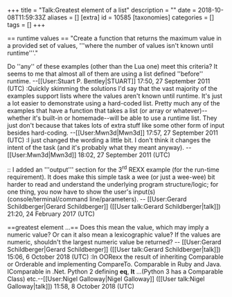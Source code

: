 +++
title = "Talk:Greatest element of a list"
description = ""
date = 2018-10-08T11:59:33Z
aliases = []
[extra]
id = 10585
[taxonomies]
categories = []
tags = []
+++

== runtime values ==
"Create a function that returns the maximum value in a provided set of values, '''where the number of values isn't known until runtime'''."

Do ''any'' of these examples (other than the Lua one) meet this criteria? It seems to me that almost all of them are using a list defined ''before'' runtime. --[[User:Stuart P. Bentley|STUART]] 17:50, 27 September 2011 (UTC)
:Quickly skimming the solutions I'd say that the vast majority of the examples support lists where the values aren't known until runtime. It's just a lot easier to demonstrate using a hard-coded list. Pretty much any of the examples that have a function that takes a list (or array or whatever)--whether it's built-in or homemade--will be able to use a runtime list. They just don't because that takes lots of extra stuff like some other form of input besides hard-coding. --[[User:Mwn3d|Mwn3d]] 17:57, 27 September 2011 (UTC)
:I just changed the wording a little bit. I don't think it changes the intent of the task (and it's probably what they meant anyway). --[[User:Mwn3d|Mwn3d]] 18:02, 27 September 2011 (UTC)

:: I added an '''output''' section for the 3<sup>rd</sup> REXX example   (for the run-time requirement).   It does make this simple task a wee   (or just a wee-wee)   bit harder to read and understand the underlying program structure/logic;   for one thing, you now have to show the user's input(s)   (console/terminal/command line/parameters).   -- [[User:Gerard Schildberger|Gerard Schildberger]] ([[User talk:Gerard Schildberger|talk]]) 21:20, 24 February 2017 (UTC)

==greatest element ...==
Does this mean the value, which may imply a numeric value?   Or can it also mean a lexicographic value?   If the values are numeric, shouldn't the largest numeric value be returned?     -- [[User:Gerard Schildberger|Gerard Schildberger]] ([[User talk:Gerard Schildberger|talk]]) 15:06, 6 October 2018 (UTC)
:In OORexx the result of inheriting Comparable or Orderable and implementing CompareTo. Comparable in Ruby and Java. IComparable in .Net. Python 2 defining __eq__, __lt__ ...(Python 3 has a Comparable Class) etc.--[[User:Nigel Galloway|Nigel Galloway]] ([[User talk:Nigel Galloway|talk]]) 11:58, 8 October 2018 (UTC)
